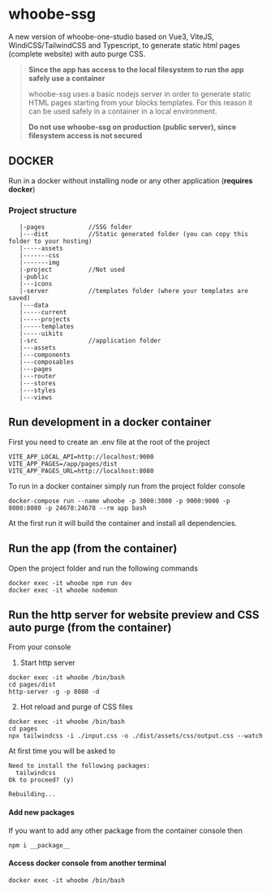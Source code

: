 # whoobe-ssg

A new version of whoobe-one-studio based on Vue3, ViteJS, WindiCSS/TailwindCSS and Typescript, to generate static html pages (complete website) with auto purge CSS.


<blockquote>

**Since the app has access to the local filesystem to run the app safely use a container**

whoobe-ssg uses a basic nodejs server in order to generate static HTML pages starting from your blocks templates. For this reason it can be used safely in a container in a local environment. 

**Do not use whoobe-ssg on production (public server), since filesystem access is not secured**

</blockquote>



## DOCKER

Run in a docker without installing node or any other application (**requires docker**)

### Project structure

```|-localses         //locales folder for future implementation
   |-pages            //SSG folder
   |---dist           //Static generated folder (you can copy this folder to your hosting)
   |-----assets
   |-------css
   |-------img
   |-project          //Not used
   |-public
   |---icons
   |-server           //templates folder (where your templates are saved)
   |---data
   |-----current
   |-----projects
   |-----templates
   |-----uikits
   |-src              //application folder
   |---assets
   |---components
   |---composables
   |---pages
   |---router
   |---stores
   |---styles
   |---views

```


## Run development in a docker container

First you need to create an .env file at the root of the project

```
VITE_APP_LOCAL_API=http://localhost:9000
VITE_APP_PAGES=/app/pages/dist
VITE_APP_PAGES_URL=http://localhost:8080
```

To run in a docker container simply run from the project folder console

```
docker-compose run --name whoobe -p 3000:3000 -p 9000:9000 -p 8080:8080 -p 24678:24678 --rm app bash
```

At the first run it will build the container and install all dependencies.

## Run the app (from the container)

Open the project folder and run the following commands

```
docker exec -it whoobe npm run dev
docker exec -it whoobe nodemon
```

## Run the http server for website preview and CSS auto purge (from the container)

From your console

1. Start http server

```
docker exec -it whoobe /bin/bash
cd pages/dist
http-server -g -p 8080 -d
```

2. Hot reload and purge of CSS files
```
docker exec -it whoobe /bin/bash
cd pages
npx tailwindcss -i ./input.css -o ./dist/assets/css/output.css --watch
```

At first time you will be asked to

```
Need to install the following packages:
  tailwindcss
Ok to proceed? (y)

Rebuilding...
```

#### Add new packages 
If you want to add any other package from the container console then

`npm i __package__`


#### Access docker console from another terminal

`docker exec -it whoobe /bin/bash`



